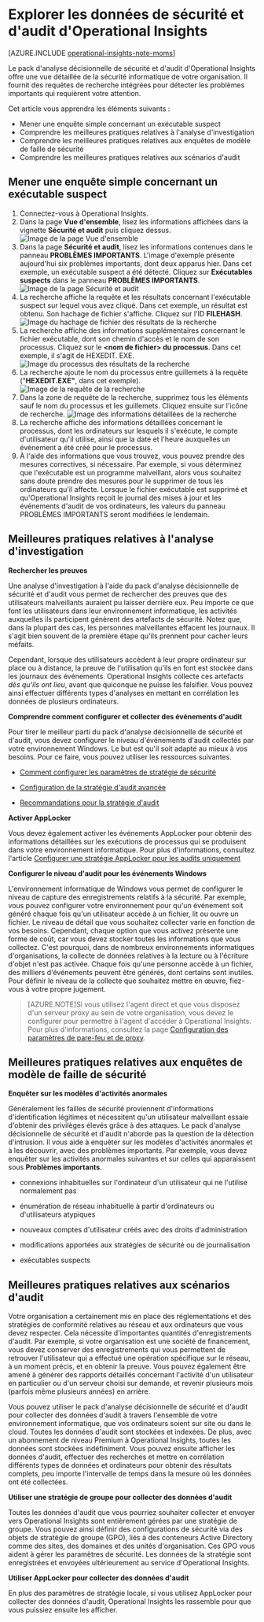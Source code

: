 <properties 
   pageTitle="Explorer les données de sécurité et d'audit d'Operational Insights"
   description="Découvrez le pack d'analyse décisionnelle de sécurité et d'audit d'Operational Insights qui vous permet d'obtenir une vue détaillée de la sécurité informatique de votre organisation. Il fournit des requêtes de recherche intégrées pour détecter les problèmes importants qui requièrent votre attention."
   services="operational-insights"
   documentationCenter=""
   authors="bandersmsft"
   manager="jwhit"
   editor="tysonn" /> <tags 
   ms.service="operational-insights"
   ms.devlang="na"
   ms.topic="article"
   ms.tgt_pltfrm="na"
   ms.workload="na"
   ms.date="04/30/2015"
   ms.author="banders" />

# Explorer les données de sécurité et d'audit d'Operational Insights

[AZURE.INCLUDE [operational-insights-note-moms](../../includes/operational-insights-note-moms.md)]

Le pack d'analyse décisionnelle de sécurité et d'audit d'Operational Insights offre une vue détaillée de la sécurité informatique de votre organisation. Il fournit des requêtes de recherche intégrées pour détecter les problèmes importants qui requièrent votre attention.

Cet article vous apprendra les éléments suivants :

- Mener une enquête simple concernant un exécutable suspect
- Comprendre les meilleures pratiques relatives à l'analyse d'investigation
- Comprendre les meilleures pratiques relatives aux enquêtes de modèle de faille de sécurité
- Comprendre les meilleures pratiques relatives aux scénarios d'audit

## Mener une enquête simple concernant un exécutable suspect

1. Connectez-vous à Operational Insights.
2. Dans la page **Vue d'ensemble**, lisez les informations affichées dans la vignette **Sécurité et audit** puis cliquez dessus. ![Image de la page Vue d'ensemble](./media/operational-insights-security-audit/sec-audit-dash02.png)
3. Dans la page **Sécurité et audit**, lisez les informations contenues dans le panneau **PROBLÈMES IMPORTANTS**. L'image d'exemple présente aujourd'hui six problèmes importants, dont deux apparus hier. Dans cet exemple, un exécutable suspect a été détecté. Cliquez sur **Exécutables suspects** dans le panneau **PROBLÈMES IMPORTANTS**. ![Image de la page Sécurité et audit](./media/operational-insights-security-audit/sec-audit-dash03.png)
4. La recherche affiche la requête et les résultats concernant l'exécutable suspect sur lequel vous avez cliqué. Dans cet exemple, un résultat est obtenu. Son hachage de fichier s'affiche. Cliquez sur l'ID **FILEHASH**. ![Image du hachage de fichier des résultats de la recherche](./media/operational-insights-security-audit/sec-audit-search01.png) 
5. La recherche affiche des informations supplémentaires concernant le fichier exécutable, dont son chemin d'accès et le nom de son processus. Cliquez sur le **&lt;nom de fichier&gt; du processus**. Dans cet exemple, il s'agit de HEXEDIT. EXE. ![Image du processus des résultats de la recherche](./media/operational-insights-security-audit/sec-audit-search02.png) 
6. La recherche ajoute le nom du processus entre guillemets à la requête ("**HEXEDIT.EXE"**, dans cet exemple). ![Image de la requête de la recherche](./media/operational-insights-security-audit/sec-audit-search03.png)
7. Dans la zone de requête de la recherche, supprimez tous les éléments sauf le nom du processus et les guillemets. Cliquez ensuite sur l'icône de recherche. ![Image des informations détaillées de la recherche](./media/operational-insights-security-audit/sec-audit-search04.png)
8. La recherche affiche des informations détaillées concernant le processus, dont les ordinateurs sur lesquels il s'exécute, le compte d'utilisateur qu'il utilise, ainsi que la date et l'heure auxquelles un événement a été créé pour le processus.
9. À l'aide des informations que vous trouvez, vous pouvez prendre des mesures correctives, si nécessaire. Par exemple, si vous déterminez que l'exécutable est un programme malveillant, alors vous souhaitez sans doute prendre des mesures pour le supprimer de tous les ordinateurs qu'il affecte. Lorsque le fichier exécutable est supprimé et qu'Operational Insights reçoit le journal des mises à jour et les événements d'audit de vos ordinateurs, les valeurs du panneau PROBLÈMES IMPORTANTS seront modifiées le lendemain.

## Meilleures pratiques relatives à l'analyse d'investigation

**Rechercher les preuves**

Une analyse d'investigation à l'aide du pack d'analyse décisionnelle de sécurité et d'audit vous permet de rechercher des preuves que des utilisateurs malveillants auraient pu laisser derrière eux. Peu importe ce que font les utilisateurs dans leur environnement informatique, les activités auxquelles ils participent génèrent des artefacts de sécurité. Notez que, dans la plupart des cas, les personnes malveillantes effacent les journaux. Il s'agit bien souvent de la première étape qu'ils prennent pour cacher leurs méfaits.

Cependant, lorsque des utilisateurs accèdent à leur propre ordinateur sur place ou à distance, la preuve de l'utilisation qu'ils en font est stockée dans les journaux des événements. Operational Insights collecte ces artefacts *dès qu'ils ont lieu*, avant que quiconque ne puisse les falsifier. Vous pouvez ainsi effectuer différents types d'analyses en mettant en corrélation les données de plusieurs ordinateurs.

**Comprendre comment configurer et collecter des événements d'audit**

Pour tirer le meilleur parti du pack d'analyse décisionnelle de sécurité et d'audit, vous devez configurer le niveau d'événements d'audit collectés par votre environnement Windows. Le but est qu'il soit adapté au mieux à vos besoins. Pour ce faire, vous pouvez utiliser les ressources suivantes.

- [Comment configurer les paramètres de stratégie de sécurité](https://technet.microsoft.com/library/dn135243(v=ws.10).aspx)

- [Configuration de la stratégie d'audit avancée](https://technet.microsoft.com/library/jj852202(v=ws.10).aspx)

- [Recommandations pour la stratégie d'audit](https://technet.microsoft.com/library/dn487457.aspx)

**Activer AppLocker**

Vous devez également activer les événements AppLocker pour obtenir des informations détaillées sur les exécutions de processus qui se produisent dans votre environnement informatique. Pour plus d'informations, consultez l'article [Configurer une stratégie AppLocker pour les audits uniquement](https://technet.microsoft.com/library/hh994622.aspx)

**Configurer le niveau d'audit pour les événements Windows**

L'environnement informatique de Windows vous permet de configurer le niveau de capture des enregistrements relatifs à la sécurité. Par exemple, vous pouvez configurer votre environnement pour qu'un événement soit généré chaque fois qu'un utilisateur accède à un fichier, lit ou ouvre un fichier. Le niveau de détail que vous souhaitez collecter varie en fonction de vos besoins. Cependant, chaque option que vous activez présente une forme de coût, car vous devez stocker toutes les informations que vous collectez. C'est pourquoi, dans de nombreux environnements informatiques d'organisations, la collecte de données relatives à la lecture ou à l'écriture d'objet n'est pas activée. Chaque fois qu'une personne accède à un fichier, des milliers d'événements peuvent être générés, dont certains sont inutiles. Pour définir le niveau de la collecte que souhaitez mettre en œuvre, fiez-vous à votre propre jugement.

>[AZURE.NOTE]Si vous utilisez l'agent direct et que vous disposez d'un serveur proxy au sein de votre organisation, vous devez le configurer pour permettre à l'agent d'accéder à Operational Insights. Pour plus d'informations, consultez la page [Configuration des paramètres de pare-feu et de proxy](operational-insights-proxy-firewall.md).

## Meilleures pratiques relatives aux enquêtes de modèle de faille de sécurité

**Enquêter sur les modèles d'activités anormales**

Généralement les failles de sécurité proviennent d'informations d'identification légitimes et nécessitent qu'un utilisateur malveillant essaie d'obtenir des privilèges élevés grâce à des attaques. Le pack d'analyse décisionnelle de sécurité et d'audit n'aborde pas la question de la détection d'intrusion. Il vous aide à enquêter sur les modèles d'activités anormales et à les découvrir, avec des problèmes importants. Par exemple, vous devez enquêter sur les activités anormales suivantes et sur celles qui apparaissent sous **Problèmes importants**.

- connexions inhabituelles sur l'ordinateur d'un utilisateur qui ne l'utilise normalement pas

- énumération de réseau inhabituelle à partir d'ordinateurs ou d'utilisateurs atypiques

- nouveaux comptes d'utilisateur créés avec des droits d'administration

- modifications apportées aux stratégies de sécurité ou de journalisation

- exécutables suspects

## Meilleures pratiques relatives aux scénarios d'audit

Votre organisation a certainement mis en place des réglementations et des stratégies de conformité relatives au réseau et aux ordinateurs que vous devez respecter. Cela nécessite d'importantes quantités d'enregistrements d'audit. Par exemple, si votre organisation est une société de financement, vous devez conserver des enregistrements qui vous permettent de retrouver l'utilisateur qui a effectué une opération spécifique sur le réseau, à un moment précis, et en obtenir la preuve. Vous pouvez également être amené à générer des rapports détaillés concernant l'activité d'un utilisateur en particulier ou d'un serveur choisi sur demande, et revenir plusieurs mois (parfois même plusieurs années) en arrière.

Vous pouvez utiliser le pack d'analyse décisionnelle de sécurité et d'audit pour collecter des données d'audit à travers l'ensemble de votre environnement informatique, que vos ordinateurs soient sur site ou dans le cloud. Toutes les données d'audit sont stockées et indexées. De plus, avec un abonnement de niveau Premium à Operational Insights, toutes les données sont stockées indéfiniment. Vous pouvez ensuite afficher les données d'audit, effectuer des recherches et mettre en corrélation différents types de données et ordinateurs pour obtenir des résultats complets, peu importe l'intervalle de temps dans la mesure où les données ont été collectées.

**Utiliser une stratégie de groupe pour collecter des données d'audit**

Toutes les données d'audit que vous pourriez souhaiter collecter et envoyer vers Operational Insights sont entièrement gérées par une stratégie de groupe. Vous pouvez ainsi définir des configurations de sécurité via des objets de stratégie de groupe (GPO), liés à des conteneurs Active Directory comme des sites, des domaines et des unités d'organisation. Ces GPO vous aident à gérer les paramètres de sécurité. Les données de la stratégie sont enregistrées et envoyées ultérieurement au service d'Operational Insights.

**Utiliser AppLocker pour collecter des données d'audit**

En plus des paramètres de stratégie locale, si vous utilisez AppLocker pour collecter des données d'audit, Operational Insights les rassemble pour que vous puissiez ensuite les afficher.

<!--HONumber=54--> 